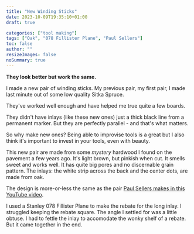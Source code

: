 ```yaml
---
title: "New Winding Sticks"
date: 2023-10-09T19:35:10+01:00
draft: true

categories: ["tool making"]
tags: ["Oak", "078 Fillister Plane", "Paul Sellers"]
toc: false
author: ""
resizeImages: false
noSummary: true
---
```

**They look better but work the same.**

I made a new pair of winding sticks. My previous pair, my first pair, I made last minute out of some low quality Sitka Spruce. 

They've worked well enough and have helped me true quite a few boards. 

They didn't have inlays (like these new ones) just a thick black line from a permanent marker. But they are perfectly parallel - and that's what matters. 

So why make new ones? Being able to improvise tools is a great but I also think it's important to invest in your tools, even with beauty. 

This new pair are made from some _mystery_ hardwood I found on the pavement a few years ago. It's light brown, but pinkish when cut. It smells sweet and works well. It has quite big pores and no discernable grain pattern. The inlays: the white strip across the back and the center dots, are made from oak. 

The design is more-or-less the same as the pair [Paul Sellers makes in this YouTube video](ttps://www.youtube.com/watch?v=EToMNxJ4-vw).

I used a Stanley 078 Fillister Plane to make the rebate for the long inlay. I struggled keeping the rebate square. The angle I settled for was a little obtuse. I had to fettle the inlay to accomodate the wonky shelf of a rebate. But it came together in the end.     

